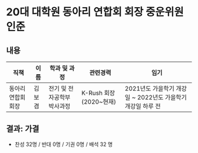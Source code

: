 20대 대학원 동아리 연합회 회장 중운위원 인준 
===

## 내용 
| 직책 | 이름 | 학과 및 과정 | 관련경력 | 임기 |
|---|---|---|---|---|
| 동아리연합회 회장 | 김보겸 | 전기 및 전자공학부 박사과정 | K-Rush 회장 (2020~현재) | 2021년도 가을학기 개강일 ~ 2022년도 가을학기 개강일 하루 전 |

## 결과: 가결
- 찬성 32명 / 반대 0명 / 기권 0명 / 배석 32 명